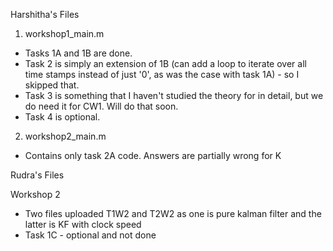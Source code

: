Harshitha's Files

1. workshop1_main.m  

* Tasks 1A and 1B are done. 
* Task 2 is simply an extension of 1B (can add a loop to iterate over all time stamps instead of just '0', as was the case with task 1A) - so I skipped that. 
* Task 3 is something that I haven't studied the theory for in detail, but we do need it for CW1. Will do that soon. 
* Task 4 is optional.

2. workshop2_main.m
* Contains only task 2A code. Answers are partially wrong for K



Rudra's Files

Workshop 2 
* Two files uploaded T1W2 and T2W2 as one is pure kalman filter and the latter is KF with clock speed
* Task 1C - optional and not done 
